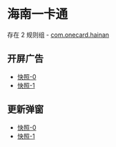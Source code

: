 # 海南一卡通

存在 2 规则组 - [com.onecard.hainan](/src/apps/com.onecard.hainan.ts)

## 开屏广告

- [快照-0](https://gkd-kit.gitee.io/import/12662092)
- [快照-1](https://gkd-kit.gitee.io/import/12662129)

## 更新弹窗

- [快照-0](https://gkd-kit.gitee.io/import/12662114)
- [快照-1](https://gkd-kit.gitee.io/import/12662136)
